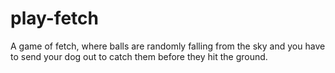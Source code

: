 # play-fetch

A game of fetch, where balls are randomly falling from the sky and you have to send your dog out to catch them before they hit the ground.
